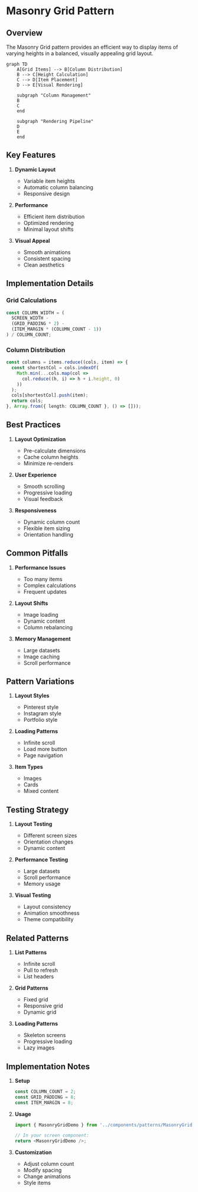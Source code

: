 # Masonry Grid Pattern

## Overview

The Masonry Grid pattern provides an efficient way to display items of varying heights in a balanced, visually appealing grid layout.

```mermaid
graph TD
    A[Grid Items] --> B[Column Distribution]
    B --> C[Height Calculation]
    C --> D[Item Placement]
    D --> E[Visual Rendering]
    
    subgraph "Column Management"
    B
    C
    end
    
    subgraph "Rendering Pipeline"
    D
    E
    end
```

## Key Features

1. **Dynamic Layout**
   - Variable item heights
   - Automatic column balancing
   - Responsive design

2. **Performance**
   - Efficient item distribution
   - Optimized rendering
   - Minimal layout shifts

3. **Visual Appeal**
   - Smooth animations
   - Consistent spacing
   - Clean aesthetics

## Implementation Details

### Grid Calculations
```typescript
const COLUMN_WIDTH = (
  SCREEN_WIDTH - 
  (GRID_PADDING * 2) - 
  (ITEM_MARGIN * (COLUMN_COUNT - 1))
) / COLUMN_COUNT;
```

### Column Distribution
```typescript
const columns = items.reduce((cols, item) => {
  const shortestCol = cols.indexOf(
    Math.min(...cols.map(col => 
      col.reduce((h, i) => h + i.height, 0)
    ))
  );
  cols[shortestCol].push(item);
  return cols;
}, Array.from({ length: COLUMN_COUNT }, () => []));
```

## Best Practices

1. **Layout Optimization**
   - Pre-calculate dimensions
   - Cache column heights
   - Minimize re-renders

2. **User Experience**
   - Smooth scrolling
   - Progressive loading
   - Visual feedback

3. **Responsiveness**
   - Dynamic column count
   - Flexible item sizing
   - Orientation handling

## Common Pitfalls

1. **Performance Issues**
   - Too many items
   - Complex calculations
   - Frequent updates

2. **Layout Shifts**
   - Image loading
   - Dynamic content
   - Column rebalancing

3. **Memory Management**
   - Large datasets
   - Image caching
   - Scroll performance

## Pattern Variations

1. **Layout Styles**
   - Pinterest style
   - Instagram style
   - Portfolio style

2. **Loading Patterns**
   - Infinite scroll
   - Load more button
   - Page navigation

3. **Item Types**
   - Images
   - Cards
   - Mixed content

## Testing Strategy

1. **Layout Testing**
   - Different screen sizes
   - Orientation changes
   - Dynamic content

2. **Performance Testing**
   - Large datasets
   - Scroll performance
   - Memory usage

3. **Visual Testing**
   - Layout consistency
   - Animation smoothness
   - Theme compatibility

## Related Patterns

1. **List Patterns**
   - Infinite scroll
   - Pull to refresh
   - List headers

2. **Grid Patterns**
   - Fixed grid
   - Responsive grid
   - Dynamic grid

3. **Loading Patterns**
   - Skeleton screens
   - Progressive loading
   - Lazy images

## Implementation Notes

1. **Setup**
   ```typescript
   const COLUMN_COUNT = 2;
   const GRID_PADDING = 8;
   const ITEM_MARGIN = 8;
   ```

2. **Usage**
   ```typescript
   import { MasonryGridDemo } from '../components/patterns/MasonryGrid';
   
   // In your screen component:
   return <MasonryGridDemo />;
   ```

3. **Customization**
   - Adjust column count
   - Modify spacing
   - Change animations
   - Style items
